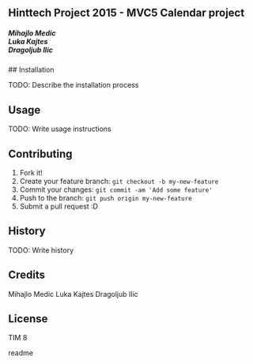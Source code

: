 <snippet>
  <content><h2>Hinttech Project 2015 - MVC5 Calendar project</h2>

<h5>
Mihajlo Medic <br>
Luka Kajtes <br>
Dragoljub Ilic <br>

</h5>
## Installation

TODO: Describe the installation process

## Usage

TODO: Write usage instructions

## Contributing

1. Fork it!
2. Create your feature branch: `git checkout -b my-new-feature`
3. Commit your changes: `git commit -am 'Add some feature'`
4. Push to the branch: `git push origin my-new-feature`
5. Submit a pull request :D

## History

TODO: Write history

## Credits

Mihajlo Medic
Luka Kajtes
Dragoljub Ilic

## License

TIM 8
></content>
  <tabTrigger>readme</tabTrigger>
</snippet>

